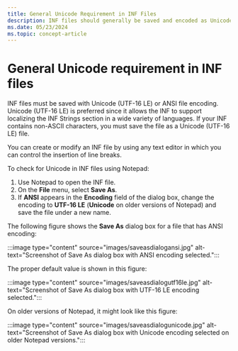 ```yaml
---
title: General Unicode Requirement in INF Files
description: INF files should generally be saved and encoded as Unicode.
ms.date: 05/23/2024
ms.topic: concept-article
---
```


# General Unicode requirement in INF files

INF files must be saved with Unicode (UTF-16 LE) or ANSI file encoding. Unicode (UTF-16 LE) is preferred since it allows the INF to support localizing the INF Strings section in a wide variety of languages. If your INF contains non-ASCII characters, you must save the file as a Unicode (UTF-16 LE) file.

You can create or modify an INF file by using any text editor in which you can control the insertion of line breaks.

To check for Unicode in INF files using Notepad:

1. Use Notepad to open the INF file.
2. On the **File** menu, select **Save As**.
3. If **ANSI** appears in the **Encoding** field of the dialog box, change the encoding to **UTF-16 LE** (**Unicode** on older versions of Notepad) and save the file under a new name.

The following figure shows the **Save As** dialog box for a file that has ANSI encoding:

:::image type="content" source="images/saveasdialogansi.jpg" alt-text="Screenshot of Save As dialog box with ANSI encoding selected.":::

The proper default value is shown in this figure:

:::image type="content" source="images/saveasdialogutf16le.jpg" alt-text="Screenshot of Save As dialog box with UTF-16 LE encoding selected.":::

On older versions of Notepad, it might look like this figure:

:::image type="content" source="images/saveasdialogunicode.jpg" alt-text="Screenshot of Save As dialog box with Unicode encoding selected on older Notepad versions.":::
